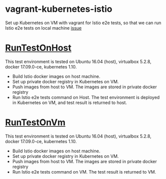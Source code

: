 # vagrant-kubernetes-istio

Set up Kubernetes on VM with vagrant for Istio e2e tests, so that we can run Istio e2e tests on local machine [issue](https://github.com/istio/istio/issues/4536)

# [RunTestOnHost](https://github.com/istio/istio/tree/vagrant-kubernetes-istio/vagrant-kubernetes-istio/RunTestOnHost "RunTestOnHost")
This test environment is tested on Ubuntu 16.04 (host), virtualbox 5.2.8, docker 17.09.0-ce, kubernetes 1.10.
 - Build Istio docker images on host machine.
 - Set up private docker registry in Kubernetes on VM.
 - Push images from host to VM. The images are stored in private docker registry
 - Run Istio e2e tests command on Host. The test environment is deployed in Kubernetes on VM, and test result is returned to host.


# [RunTestOnVm](https://github.com/istio/istio/tree/vagrant-kubernetes-istio/vagrant-kubernetes-istio/RunTestOnVm "RunTestOnVm")
This test environment is tested on Ubuntu 16.04 (host), virtualbox 5.2.8, docker 17.09.0-ce, kubernetes 1.10.
 - Build Istio docker images on host machine.
 - Set up private docker registry in Kubernetes on VM.
 - Push images from host to VM. The images are stored in private docker registry
 - Run Istio e2e tests command on VM. The test result is returned to VM.


